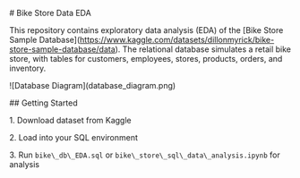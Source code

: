 \# Bike Store Data EDA



This repository contains exploratory data analysis (EDA) of the \[Bike Store Sample Database](https://www.kaggle.com/datasets/dillonmyrick/bike-store-sample-database/data). The relational database simulates a retail bike store, with tables for customers, employees, stores, products, orders, and inventory.



!\[Database Diagram](database\_diagram.png)



\## Getting Started



1\. Download dataset from Kaggle

2\. Load into your SQL environment

3\. Run `bike\_db\_EDA.sql` or `bike\_store\_sql\_data\_analysis.ipynb` for analysis











